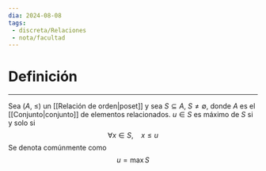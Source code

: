 ```yaml
---
dia: 2024-08-08
tags: 
 - discreta/Relaciones
 - nota/facultad
---
```

# Definición
---
Sea $(A,~\le)$ un [[Relación de orden|poset]] y sea $S \subseteq A$, $S \ne \emptyset$, donde $A$ es el [[Conjunto|conjunto]] de elementos relacionados. $u \in S$ es máximo de $S$ si y solo si $$ \forall x \in S, ~~~~ x \le u $$
Se denota comúnmente como $$ u = \max S $$
